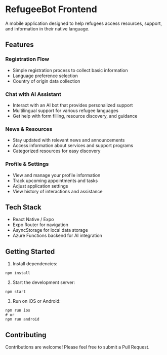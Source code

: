 # RefugeeBot Frontend

A mobile application designed to help refugees access resources, support, and information in their native language.

## Features

### Registration Flow
- Simple registration process to collect basic information
- Language preference selection
- Country of origin data collection

### Chat with AI Assistant
- Interact with an AI bot that provides personalized support
- Multilingual support for various refugee languages
- Get help with form filling, resource discovery, and guidance

### News & Resources
- Stay updated with relevant news and announcements
- Access information about services and support programs
- Categorized resources for easy discovery

### Profile & Settings
- View and manage your profile information
- Track upcoming appointments and tasks
- Adjust application settings
- View history of interactions and assistance

## Tech Stack

- React Native / Expo
- Expo Router for navigation
- AsyncStorage for local data storage
- Azure Functions backend for AI integration

## Getting Started

1. Install dependencies:
```
npm install
```

2. Start the development server:
```
npm start
```

3. Run on iOS or Android:
```
npm run ios
# or
npm run android
```

## Contributing

Contributions are welcome! Please feel free to submit a Pull Request.
